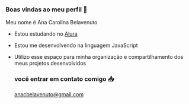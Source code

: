 ### Boas vindas ao meu perfil 💙

Meu nome é Ana Carolina Belavenuto

- Estou estudando no [Alura](https://www.alura.com.br)
- Estou me desenvolvendo na linguagem JavaScript
- Utilizo esse espaço para minha organização e compartilhamento dos meus projetos desenvolvidos

  ### você entrar em contato comigo 📥

  anacbelavenuto@gmail.com
